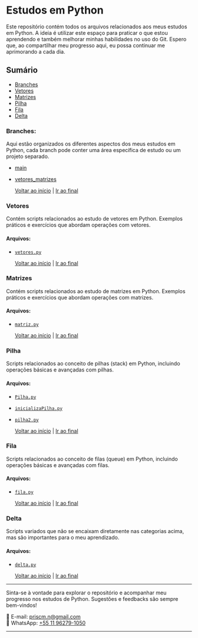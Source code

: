 # Estudos em Python

Este repositório contém todos os arquivos relacionados aos meus estudos em Python. A ideia é utilizar este espaço para praticar o que estou aprendendo e também melhorar minhas habilidades no uso do Git. Espero que, ao compartilhar meu progresso aqui, eu possa continuar me aprimorando a cada dia.

## Sumário

- [Branches](#branches)
- [Vetores](#vetores)
- [Matrizes](#matrizes)
- [Pilha](#pilha)
- [Fila](#fila)
- [Delta](#delta)

### Branches:
Aqui estão organizados os diferentes aspectos dos meus estudos em Python, cada branch pode conter uma área específica de estudo ou um projeto separado.
  
  - [main](https://github.com/pricmendes/estudosPython)
  - [vetores_matrizes](https://github.com/pricmendes/estudosPython/tree/vetores_matrizes)

    [Voltar ao início](#) | [Ir ao final](#final)

### Vetores
Contém scripts relacionados ao estudo de vetores em Python. Exemplos práticos e exercícios que abordam operações com vetores.

#### Arquivos:
- [`vetores.py`](https://github.com/pricmendes/estudosPython/blob/vetores_matrizes/vetores.py)
  
    [Voltar ao início](#) | [Ir ao final](#final)

### Matrizes
Contém scripts relacionados ao estudo de matrizes em Python. Exemplos práticos e exercícios que abordam operações com matrizes.

#### Arquivos:
- [`matriz.py`](https://github.com/pricmendes/estudosPython/blob/vetores_matrizes/matriz.py)
  
    [Voltar ao início](#) | [Ir ao final](#final)

### Pilha
Scripts relacionados ao conceito de pilhas (stack) em Python, incluindo operações básicas e avançadas com pilhas.

#### Arquivos:
- [`Pilha.py`](https://github.com/pricmendes/estudosPython/blob/vetores_matrizes/Pilha.py)
- [`inicializaPilha.py`](https://github.com/pricmendes/estudosPython/blob/vetores_matrizes/inicializaPilha.py)
- [`pilha2.py`](https://github.com/pricmendes/estudosPython/blob/vetores_matrizes/pilha2.py)
  
    [Voltar ao início](#) | [Ir ao final](#final)

### Fila
Scripts relacionados ao conceito de filas (queue) em Python, incluindo operações básicas e avançadas com filas.

#### Arquivos:
- [`fila.py`](https://github.com/pricmendes/estudosPython/blob/vetores_matrizes/fila.py)
  
    [Voltar ao início](#) | [Ir ao final](#final)

### Delta
Scripts variados que não se encaixam diretamente nas categorias acima, mas são importantes para o meu aprendizado.

#### Arquivos:
- [`delta.py`](https://github.com/pricmendes/estudosPython/blob/vetores_matrizes/delta.py)
  
    [Voltar ao início](#) | [Ir ao final](#final)

---

Sinta-se à vontade para explorar o repositório e acompanhar meu progresso nos estudos de Python. 
Sugestões e feedbacks são sempre bem-vindos!

📧 E-mail: [priscm.n@gmail.com](mailto:priscm.n@gmail.com)  
📱 WhatsApp: [+55 11 96279-1050](https://wa.me/551162791050)

---
<a name="final"></a>



